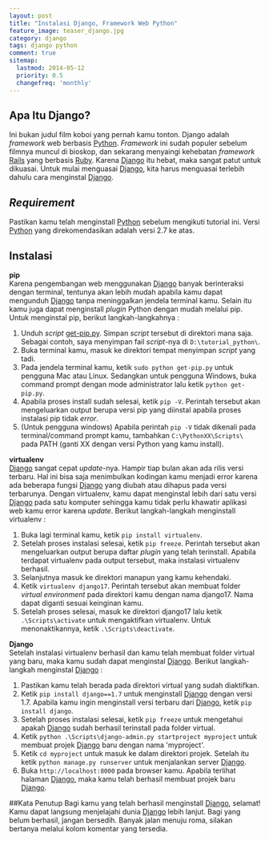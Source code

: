 ```yaml
---
layout: post
title: "Instalasi Django, Framework Web Python"
feature_image: teaser_django.jpg
category: django
tags: django python
comment: true
sitemap:
  lastmod: 2014-05-12
  priority: 0.5
  changefreq: 'monthly'
---
```


## Apa Itu Django?
Ini bukan judul film koboi yang pernah kamu tonton. Django adalah *framework* web berbasis [Python](http://www.python.org). *Framework* ini sudah populer sebelum filmnya muncul di bioskop, dan sekarang menyaingi kehebatan *framework* [Rails](http://www.rubyonrails.org) yang berbasis [Ruby](http://www.ruby-lang.org). Karena [Django](http://djangoproject.com) itu hebat, maka sangat patut untuk dikuasai. Untuk mulai menguasai [Django](http://djangoproject.com), kita harus menguasai terlebih dahulu cara menginstal [Django](http://djangoproject.com).

## *Requirement*
Pastikan kamu telah menginstall [Python](http://www.python.org) sebelum mengikuti tutorial ini. Versi [Python](http://www.python.org) yang direkomendasikan adalah versi 2.7 ke atas.

## Instalasi  
**pip**  
Karena pengembangan web menggunakan [Django](http://djangoproject.com) banyak berinteraksi dengan terminal, tentunya akan lebih mudah apabila kamu dapat mengunduh [Django](http://djangoproject.com) tanpa meninggalkan jendela terminal kamu. Selain itu kamu juga dapat menginstall *plugin* Python dengan mudah melalui pip. Untuk menginstal pip, berikut langkah-langkahnya :  

1. Unduh *script* [get-pip.py](https://bootstrap.pypa.io/get-pip.py). Simpan *script* tersebut di direktori mana saja. Sebagai contoh, saya menyimpan fail *script*-nya di `D:\tutorial_python\`.  
2. Buka terminal kamu, masuk ke direktori tempat menyimpan *script* yang tadi.  
3. Pada jendela terminal kamu, ketik `sudo python get-pip.py` untuk pengguna Mac atau Linux. Sedangkan untuk pengguna Windows, buka command prompt dengan mode administrator lalu ketik `python get-pip.py`.  
4. Apabila proses install sudah selesai, ketik `pip -V`. Perintah tersebut akan mengeluarkan output berupa versi pip yang diinstal apabila proses instalasi pip tidak *error*.
5. (Untuk pengguna windows) Apabila perintah `pip -V` tidak dikenali pada terminal/command prompt kamu, tambahkan `C:\PythonXX\Scripts\` pada PATH (ganti XX dengan versi Python yang kamu install).  

**virtualenv**  
[Django](http://djangoproject.com) sangat cepat *update*-nya. Hampir tiap bulan akan ada rilis versi terbaru. Hal ini bisa saja menimbulkan kodingan kamu menjadi error karena ada beberapa fungsi [Django](http://djangoproject.com) yang diubah atau dihapus pada versi terbarunya. Dengan virtualenv, kamu dapat menginstal lebih dari satu versi [Django](http://djangoproject.com) pada satu komputer sehingga kamu tidak perlu khawatir aplikasi web kamu error karena *update*. Berikut langkah-langkah menginstall virtualenv :  

1. Buka lagi terminal kamu, ketik `pip install virtualenv`.  
2. Setelah proses instalasi selesai, ketik `pip freeze`. Perintah tersebut akan mengeluarkan output berupa daftar *plugin* yang telah terinstall. Apabila terdapat virtualenv pada output tersebut, maka instalasi virtualenv berhasil.   
3. Selanjutnya masuk ke direktori manapun yang kamu kehendaki.  
4. Ketik `virtualenv django17`. Perintah tersebut akan membuat folder *virtual environment* pada direktori kamu dengan nama django17. Nama dapat diganti sesuai keinginan kamu.   
5. Setelah proses selesai, masuk ke direktori django17 lalu ketik `.\Scripts\activate` untuk mengaktifkan virtualenv. Untuk menonaktikannya, ketik `.\Scripts\deactivate`.

**Django**  
Setelah instalasi virtualenv berhasil dan kamu telah membuat folder virtual yang baru, maka kamu sudah dapat menginstal [Django](http://djangoproject.com). Berikut langkah-langkah menginstal [Django](http://djangoproject.com) :  

1. Pastikan kamu telah berada pada direktori virtual yang sudah diaktifkan.  
2. Ketik `pip install django==1.7` untuk menginstall [Django](http://djangoproject.com) dengan versi 1.7. Apabila kamu ingin menginstall versi terbaru dari [Django](http://djangoproject.com), ketik `pip install django`.  
3. Setelah proses instalasi selesai, ketik `pip freeze` untuk mengetahui apakah [Django](http://djangoproject.com) sudah berhasil terinstall pada folder virtual.
4. Ketik `python .\Scripts\django-admin.py startproject myproject` untuk membuat projek [Django](http://djangoproject.com) baru dengan nama 'myproject'.
5. Ketik `cd myproject` untuk masuk ke dalam direktori projek. Setelah itu ketik `python manage.py runserver` untuk menjalankan server [Django](http://djangoproject.com).
6. Buka `http://localhost:8000` pada browser kamu. Apabila terlihat halaman [Django](http://djangoproject.com), maka kamu telah berhasil membuat projek baru [Django](http://djangoproject.com).  

##Kata Penutup
Bagi kamu yang telah berhasil menginstall [Django](http://djangoproject.com), selamat! Kamu dapat langsung menjelajahi dunia [Django](http://djangoproject.com) lebih lanjut. Bagi yang belum berhasil, jangan bersedih. Banyak jalan menuju roma, silakan bertanya melalui kolom komentar yang tersedia.








